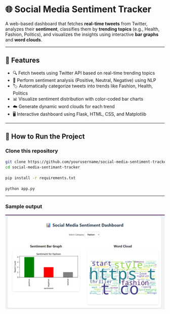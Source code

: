 # 🌐 Social Media Sentiment Tracker

A web-based dashboard that fetches **real-time tweets** from Twitter, analyzes their **sentiment**, classifies them by **trending topics** (e.g., Health, Fashion, Politics), and visualizes the insights using interactive **bar graphs** and **word clouds**.

---

## 📌 Features

- 🔍 Fetch tweets using Twitter API based on real-time trending topics
- 💬 Perform sentiment analysis (Positive, Neutral, Negative) using NLP
- 🏷️ Automatically categorize tweets into trends like Fashion, Health, Politics
- 📊 Visualize sentiment distribution with color-coded bar charts
- ☁️ Generate dynamic word clouds for each trend
- 🖥️ Interactive dashboard using Flask, HTML, CSS, and Matplotlib

---

## 🚀 How to Run the Project

### Clone this repository
```bash
git clone https://github.com/yourusername/social-media-sentiment-tracker-minor-project.git
cd social-media-sentimant-tracker

pip install -r requirements.txt

python app.py

```
---

### Sample output
![Sentiment Analysis Output](sentiment-analysis-out.png)

